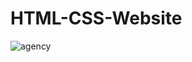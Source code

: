 # HTML-CSS-Website
![agency](https://user-images.githubusercontent.com/76164295/181860522-c76d04ec-f9d1-4581-ac0a-6d3f87136e0f.png)
